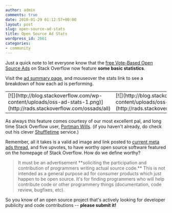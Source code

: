 ```yaml
---
author: admin
comments: true
date: 2010-01-29 01:12:57+00:00
layout: post
slug: open-source-ad-stats
title: Open Source Ad Stats
wordpress_id: 2661
categories:
- community
---
```



Just a quick note to let everyone know that the [free Vote-Based Open Source Ads](http://blog.stackoverflow.com/2009/12/free-vote-based-advertising-for-open-source-projects/) on Stack Overflow now feature **some basic statistics**.



Visit the [ad summary page](http://rads.stackoverflow.com/ossads/all), and mouseover the stats link to see a breakdown of how each ad is performing.



<table cellpadding="4" cellspacing="4" >
<tr >

<td >
[![](http://blog.stackoverflow.com/wp-content/uploads/oss-ad-stats-1.png)](http://rads.stackoverflow.com/ossads/all)

</td>

<td >
[![](http://blog.stackoverflow.com/wp-content/uploads/oss-ad-stats-2.png)](http://rads.stackoverflow.com/ossads/all)

</td>
</table>



As always this feature comes courtesy of our most excellent pal, and long time Stack Overflow user, [Portman Wills](http://portmanwills.com/). (if you haven't already, do check out his clever [Shuffletime](http://shuffletime.com/c/codinghorror) service.)



Remember, all it takes is a valid ad image and link posted to [current meta ads thread](http://meta.stackoverflow.com/questions/tagged/open-source-advertising), and five upvotes, to have worthy open source software featured on the homepage of Stack Overflow. How do we define worthy?





<blockquote>
It must be an advertisement **soliciting the participation and contribution of programmers writing actual source code.** This is not intended as a general purpose ad for consumer products which just happen to be open source. It's for finding programmers who will help contribute code or other programmery things (documentation, code review, bugfixes, etc).
</blockquote>





So you know of an open source project that's actively looking for developer publicity and code contributions -- **please submit it!**

